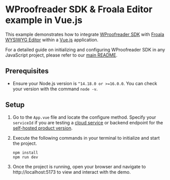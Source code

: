 # WProofreader SDK & Froala Editor example in Vue.js

This example demonstrates how to integrate [WProofreader SDK](https://www.npmjs.com/package/@webspellchecker/wproofreader-sdk-js) with [Froala WYSIWYG Editor](https://froala.com/) within a [Vue.js](https://vuejs.org/) application.

For a detailed guide on initializing and configuring WProofreader SDK in any JavaScript project, please refer to our [main README](https://github.com/WebSpellChecker/wproofreader-sdk-js/blob/master/README.md).

## Prerequisites

* Ensure your Node.js version is `^14.18.0 or >=16.0.0`. You can check your version with the command `node -v`.

## Setup
1. Go to the `App.vue` file and locate the configure method. Specify your `serviceId` if you are testing a [cloud service](https://github.com/WebSpellChecker/wproofreader-sdk-js#for-the-cloud-based-version) or backend endpoint for the [self-hosted product version](https://github.com/WebSpellChecker/wproofreader-sdk-js#for-the-server-version). 

2. Execute the following commands in your terminal to initialize and start the project.

	```
	npm install
	npm run dev
	```

3. Once the project is running, open your browser and navigate to http://localhost:5173 to view and interact with the demo.

